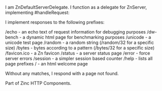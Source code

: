 I am ZnDefaultServerDelegate.
I function as a delegate for ZnServer, implementing #handleRequest:

I implement responses to the following prefixes:

/echo - an echo text of request information for debugging purposes
/dw-bench - a dynamic html page for benchmarking purposes
/unicode - a unicode test page
/random - a random string (/random/32 for a specific size)
/bytes - bytes according to a pattern (/bytes/32 for a specific size)
/favicon.ico - a Zn favicon
/status - a server status page
/error - force server errors
/session - a simpler session based counter
/help - lists all page prefixes
/ - an html welcome page

Without any matches, I respond with a page not found.

Part of Zinc HTTP Components.